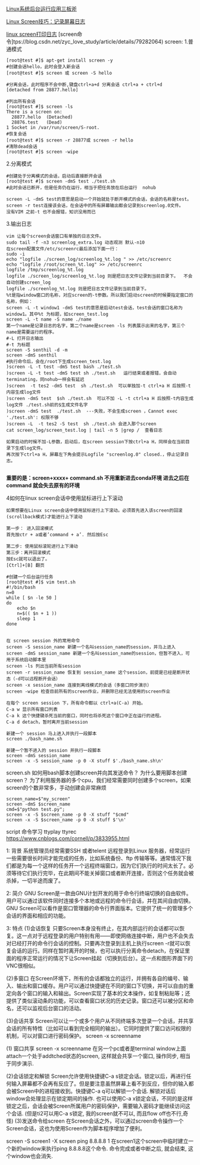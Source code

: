 [Linux系统后台运行应用三板斧](https://mp.weixin.qq.com/s/B-ip7Fs25jckxQOFc7BXQg)

[Linux Screen技巧：记录屏幕日志](https://blog.csdn.net/lovemysea/article/details/78344114)

[linux screen打印日志](https://blog.csdn.net/yanggd1987/article/details/39082699)
[screen命令]tps://blog.csdn.net/zyc_love_study/article/details/79282064)
screen:
1.普通模式
```
[root@test #]$ apt-get install screen -y
#创建会话hello，此时会登入新会话
[root@test #]$ screen 或 screen -S hello

#分离会话，此时程序不会中断,键盘ctrl+a+d 分离会话 ctrl+a + ctrl+d
[detached from 28877.hello]

#列出所有会话
[root@test #]$ screen -ls
There is a screen on:
  28877.hello  (Detached)
  28876.test   (Dead)
1 Socket in /var/run/screen/S-root.
#恢复会话
[root@test #]$ screen -r 28877或 screen -r hello
#清除dead会话
[root@test #]$ screen -wipe
```
2.分离模式 
```
#创建处于分离模式的会话，启动后直接断开会话
[root@test #]$ screen -dmS test ./test.sh
#此时会话已断开，但是任务仍在运行，相当于把任务放在后台运行  nohub

screen -L -dmS test的意思是启动一个开始就处于断开模式的会话，会话的名称是test。
screen -r test连接该会话，在会话中的所有屏幕输出都会记录到screenlog.0文件。
没有VIM 之前-t 也不会报错，知识没用而已
```
3.输出日志 
```
vim 让每个screen会话窗口有单独的日志文件。
sudo tail -f -n3 screenlog_extra.log 动态观测 默认-n10
在screen配置文件/etc/screenrc最后添加下面一行：
sudo -i   
echo "logfile ./screen_log/screenlog_%t.log " >> /etc/screenrc
echo "logfile /root/screen_%t.log" >> /etc/screenrc
logfile /tmp/screenlog_%t.log
logfile ./screen_log/screenlog_%t.log 则是把日志文件记录到当前目录下。  不会自动创建screen_log
logfile ./screenlog_%t.log 则是把日志文件记录到当前目录下。
%t是指window窗口的名称，对应screen的-t参数。所以我们启动screen的时候要指定窗口的名称，例如：
screen -L -t window1 -dmS test的意思是启动test会话，test会话的窗口名称为window1。其中%t 为标题，如screen_test.log
screen -L -t name -S name ./name
第一个name是记录日志的名字，第二个name是screen -ls 列表展示出来的名字，第三个name是需要运行的程序。
#-L 打开日志输出
#-t 为标题
screen -S senthil -d -m
screen -dmS senthil 
#执行命令后，会在/root下生成screen_test.log
)screen -L -t test -dmS test bash ./test.sh  
)screen -L -t test -dmS test sh ./test.sh   运行结束或者报错，会自动terminating，同nohub一样会有延迟
)screen  -t tes2 -dmS test  sh ./test.sh  可以单独加-t ctrl+a H 后按照-t内容生成log文件
)screen -dmS test  $sh ./test.sh  可以不加 -L -t ctrl+a H 后按照-t内容生成log文件 ./test.sh前的$生成文件名字
)screen -dmS test  ./test.sh  ---失败，不会生成screen ，Cannot exec './test.sh': 权限不够
)screen -L  -t tes2 -S test  sh ./test.sh 会进入那个screen
cat screen_log/screen_test.log | tail -n 5 |grep /  查看日志

如果启动的时候不加-L参数，启动后，在screen session下按ctrl+a H，同样会在当前目录下生成log文件。
再次按下ctrl+a H，屏幕左下角会提示Logfile "screenlog.0" closed.，停止记录日志。


```

**重要的是：screen+xxxx+ command.sh 不用重新进去conda环境 进去之后在command 就会失去原有的环境**

4如何在linux screen会话中使用鼠标进行上下滚动
```
如果想要在Linux screen会话中使用鼠标进行上下滚动。必须首先进入该screen的回滚(scrollback模式)才能进行上下滚动

第一步： 进入回滚模式
首先按ctr + a或者’command + a’. 然后按Esc

第二步: 使用鼠标滚轮进行上下滑动
第三步：离开回滚模式
按Esc就可以退出了。
[Ctrl]+[B] 翻页
```

```
#创建一个后台运行任务
[root@test #]$ vim test.sh
#!/bin/bash
n=0
while [ $n -le 50 ]
do 
    echo $n
    n=$(( $n + 1 ))
    sleep 1
done
```

```

在 screen session 外的常用命令
screen -S session_name 新建一个名叫session_name的session，并马上进入
screen -dmS session_name 新建一个名叫session_name的session，但暂不进入，可用于系统启动脚本里
screen -ls 列出当前所有session
screen -r session_name 恢复到 session_name 这个session，前提是已经是断开状态（-d可以远程断开会话）
screen -x session_name 连接到离线模式的会话（多窗口同步演示）
screen -wipe 检查目前所有的screen作业，并删除已经无法使用的screen作业

在每个 screen session 下，所有命令都以 ctrl+a(C-a) 开始。
C-a w 显示所有窗口列表
C-a k 这个快捷键杀死当前的窗口，同时也将杀死这个窗口中正在运行的进程。
C-a d detach，暂时离开当前session

新建一个 session 马上进入并执行一段脚本
screen ./bash_name.sh

新建一个暂不进入的 session 并执行一段脚本
screen -dmS session_name
screen -x -S session_name -p 0 -X stuff $'./bash_name.sh\n'
```
screen.sh
如何用bash脚本创建screen并向其发送命令？
为什么要用脚本创建screen？
为了利用服务器的多个cpu，我们经常需要同时创建多个screen，如果screen的个数非常多，手动创建会非常麻烦
```
screen_name=$"my_screen"
screen -dmS $screen_name
cmd=$"python test.py";
screen -x -S $screen_name -p 0 -X stuff "$cmd"
screen -x -S $screen_name -p 0 -X stuff $'\n'

```


script 命令学习  ttyplay  ttyrec
https://www.cnblogs.com/cornell/p/3833955.html

1: 背景
系统管理员经常需要SSH 或者telent 远程登录到Linux 服务器，经常运行一些需要很长时间才能完成的任务，比如系统备份、ftp 传输等等。通常情况下我们都是为每一个这样的任务开一个远程终端窗口，因为它们执行的时间太长了。必须等待它们执行完毕，在此期间不能关掉窗口或者断开连接，否则这个任务就会被杀掉，一切半途而废了。

2: 简介
GNU Screen是一款由GNU计划开发的用于命令行终端切换的自由软件。用户可以通过该软件同时连接多个本地或远程的命令行会话，并在其间自由切换。GNU Screen可以看作是窗口管理器的命令行界面版本。它提供了统一的管理多个会话的界面和相应的功能。

3: 特点
(1)会话恢复
只要Screen本身没有终止，在其内部运行的会话都可以恢复。这一点对于远程登录的用户特别有用——即使网络连接中断，用户也不会失去对已经打开的命令行会话的控制。只要再次登录到主机上执行screen -r就可以恢复会话的运行。同样在暂时离开的时候，也可以执行分离命令detach，在保证里面的程序正常运行的情况下让Screen挂起（切换到后台）。这一点和图形界面下的VNC很相似。

(2)多窗口
在Screen环境下，所有的会话都独立的运行，并拥有各自的编号、输入、输出和窗口缓存。用户可以通过快捷键在不同的窗口下切换，并可以自由的重定向各个窗口的输入和输出。Screen实现了基本的文本操作，如复制粘贴等；还提供了类似滚动条的功能，可以查看窗口状况的历史记录。窗口还可以被分区和命名，还可以监视后台窗口的活动。

(3)会话共享
Screen可以让一个或多个用户从不同终端多次登录一个会话，并共享会话的所有特性（比如可以看到完全相同的输出）。它同时提供了窗口访问权限的机制，可以对窗口进行密码保护。
screen -x screenname


(1) 窗口共享
screen -x screenname
在另一个pc或者是terminal window上面attach一个处于addtched状态的screen, 这样就会共享一个窗口, 操作同步, 相当于同步演示.

(2)会话锁定和解锁
Screen允许使用快捷键C-a s锁定会话。锁定以后，再进行任何输入屏幕都不会再有反应了。但是要注意虽然屏幕上看不到反应，但你的输入都会被Screen中的进程接收到。快捷键C-a q可以解锁一个会话.
解锁对话后window会处理显示在锁定期间的操作.
也可以使用C-a x锁定会话，不同的是这样锁定之后，会话会被Screen所属用户的密码保护，需要输入密码才能继续访问这个会话.
(但是ti2可以用C-a s锁定, 我的screen就不可以, 而且flow off也不行,奇怪)
(3)发送命令给screen
在Screen会话之外，可以通过screen命令操作一个Screen会话，这也为使用Screen作为脚本程序增加了便利。

screen -S screen1 -X screen ping 8.8.8.8
1
在screen1这个screen中临时建立一个新的window来执行ping 8.8.8.8这个命令. 命令完成或者中断之后, 就会结束, 这个window也会消失.
